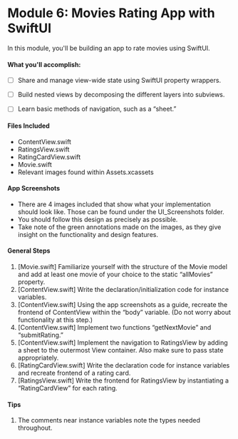 # Module 6: Movies Rating App with SwiftUI

In this module, you'll be building an app to rate movies using SwiftUI.

#### What you'll accomplish:

- [ ] Share and manage view-wide state using SwiftUI property wrappers.

- [ ] Build nested views by decomposing the different layers into subviews.

- [ ] Learn basic methods of navigation, such as a “sheet.”

#### Files Included

- ContentView.swift
- RatingsView.swift
- RatingCardView.swift
- Movie.swift
- Relevant images found within Assets.xcassets

#### App Screenshots
- There are 4 images included that show what your implementation should look like. Those can be found under the UI_Screenshots folder.
- You should follow this design as precisely as possible.
- Take note of the green annotations made on the images, as they give insight on the functionality and design features.

#### General Steps
1. [Movie.swift] Familiarize yourself with the structure of the Movie model and add at least 
    one movie of your choice to the static “allMovies” property.
2. [ContentView.swift] Write the declaration/initialization code for instance variables.
3. [ContentView.swift] Using the app screenshots as a guide, recreate the frontend of ContentView within the 
“body” variable. (Do not worry about functionality at this step.)
4. [ContentView.swift] Implement two functions “getNextMovie” and “submitRating.”
5. [ContentView.swift] Implement the navigation to RatingsView by adding a sheet to the outermost View container.
    Also make sure to pass state appropriately.
6. [RatingCardView.swift] Write the declaration code for instance variables and recreate frontend of a rating card.
7. [RatingsView.swift] Write the frontend for RatingsView by instantiating a “RatingCardView” for each rating.

#### Tips
1. The comments near instance variables note the types needed throughout. 
